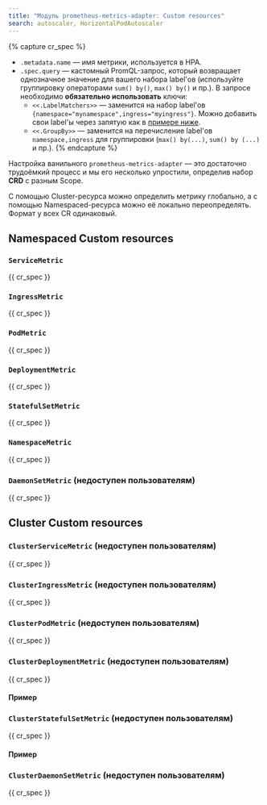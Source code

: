 ```yaml
---
title: "Модуль prometheus-metrics-adapter: Custom resources"
search: autoscaler, HorizontalPodAutoscaler 
---
```


{% capture cr_spec %}
* `.metadata.name` — имя метрики, используется в HPA.
* `.spec.query` — кастомный PromQL-запрос, который возвращает однозначное значение для вашего набора label'ов (используйте группировку операторами `sum() by()`, `max() by()` и пр.). В запросе необходимо **обязательно использовать** ключи:
    * `<<.LabelMatchers>>` — заменится на набор label'ов `{namespace="mynamespace",ingress="myingress"}`. Можно добавить свои label'ы через запятую как в [примере ниже](usage.html#пример-использования-кастомных-метрик-с-размером-очереди-rabbitmq).
    * `<<.GroupBy>>` — заменится на перечисление label'ов `namespace,ingress` для группировки (`max() by(...)`, `sum() by (...)` и пр.).
{% endcapture %}

Настройка ванильного `prometheus-metrics-adapter` — это достаточно трудоёмкий процесс и мы его несколько упростили, определив набор **CRD** с разным Scope.

С помощью Cluster-ресурса можно определить метрику глобально, а с помощью Namespaced-ресурса можно её локально переопределять. Формат у всех CR одинаковый.

## Namespaced Custom resources
### `ServiceMetric`
{{ cr_spec }}

### `IngressMetric`
{{ cr_spec }}

### `PodMetric`
{{ cr_spec }}

### `DeploymentMetric`
{{ cr_spec }}

### `StatefulSetMetric`
{{ cr_spec }}

### `NamespaceMetric`
{{ cr_spec }}

### `DaemonSetMetric` (недоступен пользователям)
{{ cr_spec }}

## Cluster Custom resources

### `ClusterServiceMetric` (недоступен пользователям)
{{ cr_spec }}

### `ClusterIngressMetric` (недоступен пользователям)
{{ cr_spec }}

### `ClusterPodMetric` (недоступен пользователям)
{{ cr_spec }}

### `ClusterDeploymentMetric` (недоступен пользователям)
{{ cr_spec }}
#### Пример

### `ClusterStatefulSetMetric` (недоступен пользователям)
{{ cr_spec }}
#### Пример

### `ClusterDaemonSetMetric` (недоступен пользователям)
{{ cr_spec }}
